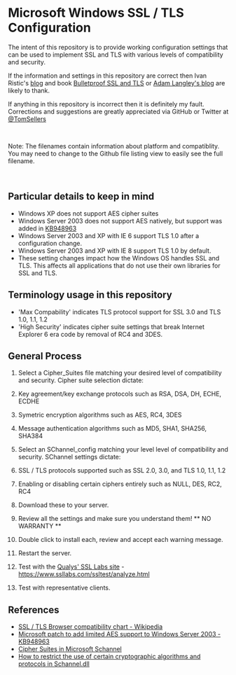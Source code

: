 Microsoft Windows SSL / TLS Configuration
==

The intent of this repository is to provide working configuration settings 
that can be used to implement SSL and TLS with various levels of 
compatibility and security.

If the information and settings in this repository are correct then Ivan 
Ristic's [blog][ivan-blog] and book [Bulletproof SSL and TLS][ivan-book] or 
[Adam Langley's blog][adam-blog] are likely to thank.

If anything in this repository is incorrect then it is definitely my fault.
Corrections and suggestions are greatly appreciated via GitHub or Twitter 
at [@TomSellers][twitter-link]

<br />

Note: The filenames contain information about platform and compatiblity.
      You may need to change to the Github file listing view to easily
      see the full filename.

<br />

Particular details to keep in mind
--
* Windows XP does not support AES cipher suites
* Windows Server 2003 does not support AES natively, but support was added in [KB948963][ms-2003-aes]
* Windows Server 2003 and XP with IE 6 support TLS 1.0 after a configuration change.
* Windows Server 2003 and XP with IE 8 support TLS 1.0 by default.
* These setting changes impact how the Windows OS handles SSL and TLS. This affects all applications that do not use their own libraries for SSL and TLS.

Terminology usage in this repository
--
* 'Max Compability' indicates TLS protocol support for SSL 3.0 and TLS 1.0, 1.1, 1.2
* 'High Security' indicates cipher suite settings that break Internet Explorer 6 era code by removal of RC4 and 3DES.

General Process
--
1. Select a Cipher_Suites file matching your desired level of compatibility and security. Cipher suite selection dictate:
  1. Key agreement/key exchange protocols such as RSA, DSA, DH, ECHE, ECDHE
  2. Symetric encryption algorithms such as AES, RC4, 3DES
  3. Message authentication algorithms such as MD5, SHA1, SHA256, SHA384
  
2. Select an SChannel_config matching your level level of compatibility and security. SChannel settings dictate:
  1. SSL / TLS protocols supported such as SSL 2.0, 3.0, and TLS 1.0, 1.1, 1.2
  2. Enabling or disabling certain ciphers entirely such as NULL, DES, RC2, RC4 

3. Download these to your server.

4. Review all the settings and make sure you understand them! ** NO WARRANTY **

5. Double click to install each, review and accept each warning message.

6. Restart the server.

7. Test with the [Qualys' SSL Labs site][ssllabs] - https://www.ssllabs.com/ssltest/analyze.html

8. Test with representative clients.

References
--
* [SSL / TLS Browser compatibility chart - Wikipedia][wiki-tls-compat]
* [Microsoft patch to add limited AES support to Windows Server 2003 - KB948963][ms-2003-aes]
* [Cipher Suites in Microsoft Schannel][ms-schannel]
* [How to restrict the use of certain cryptographic algorithms and protocols in Schannel.dll][ms-restrict]



[ssllabs]: https://www.ssllabs.com/ssltest/analyze.html
[ivan-blog]: http://blog.ivanristic.com/
[ivan-book]: https://www.feistyduck.com/books/bulletproof-ssl-and-tls/
[adam-blog]: https://www.imperialviolet.org/
[twitter-link]: https://twitter.com/TomSellers
[wiki-tls-compat]: http://en.wikipedia.org/wiki/Transport_Layer_Security#Web_browsers
[ms-2003-aes]: http://support.microsoft.com/kb/948963
[ms-schannel]: http://msdn.microsoft.com/en-us/library/windows/desktop/aa374757(v=vs.85).aspx
[ms-restrict]: http://support.microsoft.com/kb/245030
